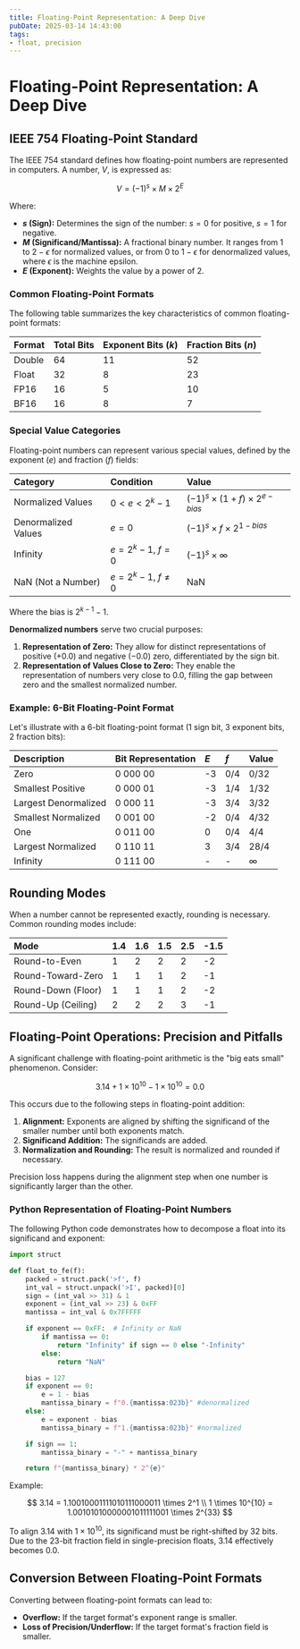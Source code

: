 ```yaml
---
title: Floating-Point Representation: A Deep Dive
pubDate: 2025-03-14 14:43:00
tags:
- float, precision
---
```


# Floating-Point Representation: A Deep Dive

## IEEE 754 Floating-Point Standard

The IEEE 754 standard defines how floating-point numbers are represented in computers. A number, $V$, is expressed as:

$$
V = (-1)^s \times M \times 2^E
$$

Where:

* **$s$ (Sign):** Determines the sign of the number: $s = 0$ for positive, $s = 1$ for negative.
* **$M$ (Significand/Mantissa):** A fractional binary number. It ranges from $1$ to $2 - \epsilon$ for normalized values, or from $0$ to $1 - \epsilon$ for denormalized values, where $\epsilon$ is the machine epsilon.
* **$E$ (Exponent):** Weights the value by a power of 2.

### Common Floating-Point Formats

The following table summarizes the key characteristics of common floating-point formats:

| Format | Total Bits | Exponent Bits ($k$) | Fraction Bits ($n$) |
| :----- | :--------- | :------------------ | :------------------ |
| Double | 64         | 11                  | 52                  |
| Float  | 32         | 8                   | 23                  |
| FP16   | 16         | 5                   | 10                  |
| BF16   | 16         | 8                   | 7                   |

### Special Value Categories

Floating-point numbers can represent various special values, defined by the exponent ($e$) and fraction ($f$) fields:

| Category            | Condition                 | Value                                       |
| :------------------ | :------------------------ | :------------------------------------------ |
| Normalized Values   | $0 < e < 2^k - 1$         | $(-1)^s \times (1 + f) \times 2^{e - bias}$ |
| Denormalized Values | $e = 0$                   | $(-1)^s \times f \times 2^{1 - bias}$       |
| Infinity            | $e = 2^k - 1$, $f = 0$    | $(-1)^s \times \infty$                      |
| NaN (Not a Number)  | $e = 2^k - 1$, $f \neq 0$ | NaN                                         |

Where the bias is $2^{k-1} - 1$.

**Denormalized numbers** serve two crucial purposes:

1.  **Representation of Zero:** They allow for distinct representations of positive ($+0.0$) and negative ($-0.0$) zero, differentiated by the sign bit.
2.  **Representation of Values Close to Zero:** They enable the representation of numbers very close to $0.0$, filling the gap between zero and the smallest normalized number.

### Example: 6-Bit Floating-Point Format

Let's illustrate with a 6-bit floating-point format (1 sign bit, 3 exponent bits, 2 fraction bits):

| Description          | Bit Representation | $E$  | $f$  | Value    |
| :------------------- | :----------------- | :--- | :--- | :------- |
| Zero                 | 0 000 00           | -3   | 0/4  | 0/32     |
| Smallest Positive    | 0 000 01           | -3   | 1/4  | 1/32     |
| Largest Denormalized | 0 000 11           | -3   | 3/4  | 3/32     |
| Smallest Normalized  | 0 001 00           | -2   | 0/4  | 4/32     |
| One                  | 0 011 00           | 0    | 0/4  | 4/4      |
| Largest Normalized   | 0 110 11           | 3    | 3/4  | 28/4     |
| Infinity             | 0 111 00           | -    | -    | $\infty$ |

## Rounding Modes

When a number cannot be represented exactly, rounding is necessary. Common rounding modes include:

| Mode               | 1.4  | 1.6  | 1.5  | 2.5  | -1.5 |
| :----------------- | :--- | :--- | :--- | :--- | :--- |
| Round-to-Even      | 1    | 2    | 2    | 2    | -2   |
| Round-Toward-Zero  | 1    | 1    | 1    | 2    | -1   |
| Round-Down (Floor) | 1    | 1    | 1    | 2    | -2   |
| Round-Up (Ceiling) | 2    | 2    | 2    | 3    | -1   |

## Floating-Point Operations: Precision and Pitfalls

A significant challenge with floating-point arithmetic is the "big eats small" phenomenon. Consider:

$$
3.14 + 1 \times 10^{10} - 1 \times 10^{10} = 0.0
$$

This occurs due to the following steps in floating-point addition:

1.  **Alignment:** Exponents are aligned by shifting the significand of the smaller number until both exponents match.
2.  **Significand Addition:** The significands are added.
3.  **Normalization and Rounding:** The result is normalized and rounded if necessary.

Precision loss happens during the alignment step when one number is significantly larger than the other.

### Python Representation of Floating-Point Numbers

The following Python code demonstrates how to decompose a float into its significand and exponent:

```python
import struct

def float_to_fe(f):
    packed = struct.pack('>f', f)
    int_val = struct.unpack('>I', packed)[0]
    sign = (int_val >> 31) & 1
    exponent = (int_val >> 23) & 0xFF
    mantissa = int_val & 0x7FFFFF

    if exponent == 0xFF:  # Infinity or NaN
        if mantissa == 0:
            return "Infinity" if sign == 0 else "-Infinity"
        else:
            return "NaN"

    bias = 127
    if exponent == 0:
        e = 1 - bias
        mantissa_binary = f"0.{mantissa:023b}" #denormalized
    else:
        e = exponent - bias
        mantissa_binary = f"1.{mantissa:023b}" #normalized

    if sign == 1:
        mantissa_binary = "-" + mantissa_binary

    return f"{mantissa_binary} * 2^{e}"
```

Example:

$$
3.14 = 1.10010001111010111000011 \times 2^1 \\
1 \times 10^{10} = 1.00101010000001011111001 \times 2^{33}
$$

To align $3.14$ with $1 \times 10^{10}$, its significand must be right-shifted by 32 bits. Due to the 23-bit fraction field in single-precision floats, $3.14$ effectively becomes $0.0$.

## Conversion Between Floating-Point Formats

Converting between floating-point formats can lead to:

* **Overflow:** If the target format's exponent range is smaller.
* **Loss of Precision/Underflow:** If the target format's fraction field is smaller.
